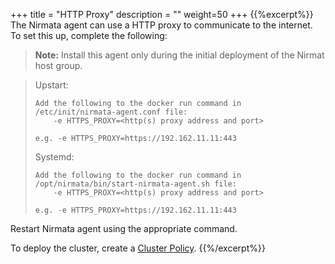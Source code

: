 +++
title = "HTTP Proxy"
description = ""
weight=50
+++
{{%excerpt%}}
The Nirmata agent can use a HTTP proxy to communicate to the
internet. To set this up, complete the following:  

> **Note:** Install this agent only during the initial deployment of the Nirmat host group.

> Upstart:
>
>     Add the following to the docker run command in /etc/init/nirmata-agent.conf file:
>         -e HTTPS_PROXY=<http(s) proxy address and port>
>
>     e.g. -e HTTPS_PROXY=https://192.162.11.11:443
>
> Systemd:
>
>     Add the following to the docker run command in /opt/nirmata/bin/start-nirmata-agent.sh file:
>         -e HTTPS_PROXY=<http(s) proxy address and port>
>
>     e.g. -e HTTPS_PROXY=https://192.162.11.11:443

Restart Nirmata agent using the appropriate command.

To deploy the cluster, create a [Cluster Policy](https://docs.nirmata.io/clusters/cluster_policies/).
{{%/excerpt%}}
